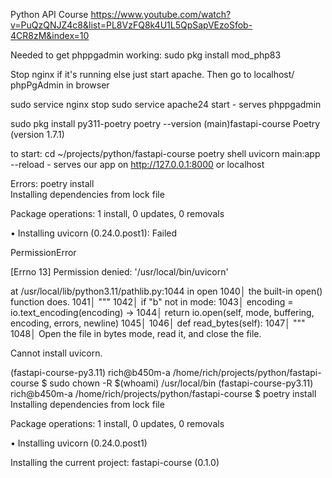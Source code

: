 Python API Course
https://www.youtube.com/watch?v=PuQzQNJZ4c8&list=PL8VzFQ8k4U1L5QpSapVEzoSfob-4CR8zM&index=10

Needed to get phppgadmin working:
sudo pkg install mod_php83

Stop nginx if it's running else just start apache.
Then go to localhost/ phpPgAdmin in browser 

sudo service nginx stop
sudo service apache24 start - serves phppgadmin

sudo pkg install py311-poetry
poetry --version                (main)fastapi-course
Poetry (version 1.7.1)

to start: 
cd ~/projects/python/fastapi-course
poetry shell
uvicorn main:app --reload - serves our app on http://127.0.0.1:8000 or localhost

Errors:
poetry install     
Installing dependencies from lock file

Package operations: 1 install, 0 updates, 0 removals

  • Installing uvicorn (0.24.0.post1): Failed

  PermissionError

  [Errno 13] Permission denied: '/usr/local/bin/uvicorn'

  at /usr/local/lib/python3.11/pathlib.py:1044 in open
      1040│         the built-in open() function does.
      1041│         """
      1042│         if "b" not in mode:
      1043│             encoding = io.text_encoding(encoding)
    → 1044│         return io.open(self, mode, buffering, encoding, errors, newline)
      1045│ 
      1046│     def read_bytes(self):
      1047│         """
      1048│         Open the file in bytes mode, read it, and close the file.

Cannot install uvicorn.

(fastapi-course-py3.11) rich@b450m-a /home/rich/projects/python/fastapi-course $ sudo chown -R $(whoami) /usr/local/bin
(fastapi-course-py3.11) rich@b450m-a /home/rich/projects/python/fastapi-course $ poetry install
Installing dependencies from lock file

Package operations: 1 install, 0 updates, 0 removals

  • Installing uvicorn (0.24.0.post1)

Installing the current project: fastapi-course (0.1.0)
